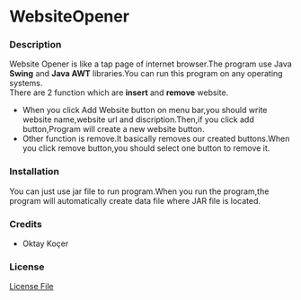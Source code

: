 # WebsiteOpener #
### Description ###
Website Opener is like a tap page of internet browser.The program use Java **Swing** and **Java AWT** libraries.You can run this program on any operating systems.</br>
There are 2 function which are **insert** and **remove** website.
- When you click Add Website button on menu bar,you should write website name,website url and discription.Then,if you click add button,Program will create a new website button.
- Other function is remove.It basically removes our created buttons.When you click remove button,you should select one button to remove it.

### Installation ###
You can just use jar file to run program.When you run the program,the program will automatically create data file where JAR file is located.

### Credits ###
+ Oktay Koçer

### License ###

[License File](LICENSE)
